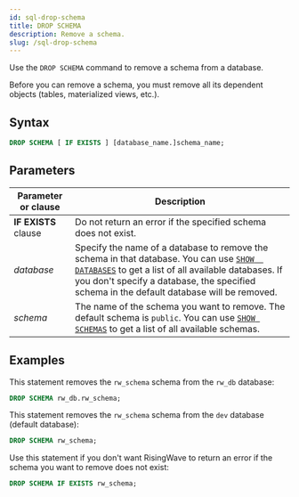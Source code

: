 ```yaml
---
id: sql-drop-schema
title: DROP SCHEMA
description: Remove a schema.
slug: /sql-drop-schema
---
```

<head>
  <link rel="canonical" href="https://docs.risingwave.com/docs/current/sql-drop-schema/" />
</head>

Use the `DROP SCHEMA` command to remove a schema from a database.

Before you can remove a schema, you must remove all its dependent objects (tables, materialized views, etc.).

## Syntax

```sql
DROP SCHEMA [ IF EXISTS ] [database_name.]schema_name;
```

## Parameters

|Parameter or clause                 | Description           |
|---------------------------|-----------------------|
|**IF EXISTS** clause       |Do not return an error if the specified schema does not exist.|
|*database*                 |Specify the name of a database to remove the schema in that database. You can use [`SHOW  DATABASES`](sql-show-databases.md) to get a list of all available databases. If you don't specify a database, the specified schema in the default database will be removed.|
|*schema*                   |The name of the schema you want to remove. The default schema is `public`. You can use [`SHOW SCHEMAS`](sql-show-schemas.md) to get a list of all available schemas.|

## Examples

This statement removes the `rw_schema` schema from the `rw_db` database:

```sql
DROP SCHEMA rw_db.rw_schema;
```

This statement removes the `rw_schema` schema from the `dev` database (default database):

```sql
DROP SCHEMA rw_schema;
```

Use this statement if you don't want RisingWave to return an error if the schema you want to remove does not exist:

```sql
DROP SCHEMA IF EXISTS rw_schema;
```

